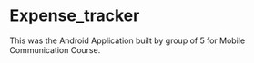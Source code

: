 # Expense_tracker
This was the Android Application built by group of 5 for Mobile Communication Course.
